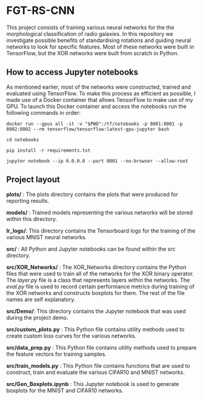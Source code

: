 # FGT-RS-CNN
This project consists of training various neural networks for the the morphological classification of radio galaxies. In this repository we investigate possible benefits of standardising rotations and guiding neural networks to look for specific features. Most of these networks were built in TensorFlow, but the XOR networks were built from scratch in Python.

## How to access Jupyter notebooks
As mentioned earlier, most of the networks were constructed, trained and evaluated using TensorFlow. To make this process as efficient as possible, I made use of a Docker container that allows TensorFlow to make use of my GPU. To launch this Docker container and access the notebooks run  the following commands in order:
```
docker run --gpus all -it -v "$PWD":/tf/notebooks -p 8001:8001 -p 8002:8002 --rm tensorflow/tensorflow:latest-gpu-jupyter bash

cd notebooks

pip install -r requirements.txt

jupyter notebook --ip 0.0.0.0 --port 8001 --no-browser --allow-root
```

## Project layout
**plots/** : The plots directory contains the plots that were produced for reporting results.

**models/** : Trained models representing the various networks will be stored within this directory.

**lr_logs/**: This directory contains the Tensorboard logs for the training of the various MNIST neural networks.

**src/** : All Python and Jupyter notebooks can be found within the src directory.

**src/XOR_Networks/** : The XOR_Networks directory contains the Python files that were used to train all of the networks for the XOR binary operator. The _layer.py_ file is a class that represents layers within the networks. The _eval.py_ file is used to record certain performance metrics during training of the XOR networks and constructs boxplots for them. The rest of the file names are self explanatory.

**src/Demo/**: This directory contains the Jupyter notebook that was used during the project demo.

**src/custom_plots.py** : This Python file contains utility methods used to create custom loss curves for the various networks.

**src/data_prep.py** : This Python file contains utility methods used to prepare the feature vectors for training samples.

**src/train_models.py** : This Python file contains functions that are used to construct, train and evaluate the various CIFAR10 and MNIST networks.

**src/Gen_Boxplots.ipynb** : This Jupyter notebook is used to generate boxplots for the MNIST and CIFAR10 networks.